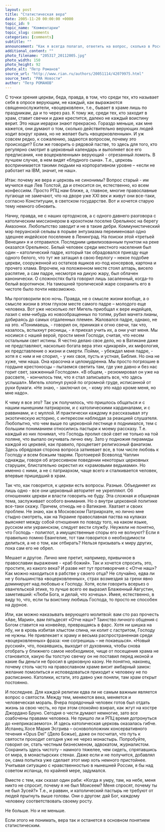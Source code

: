 ```yaml
---
layout: post
title: "Cтатистическая вера"
date: 2005-11-20 00:00:00 +0000
topic_id: 9
topic_name: "Комментарии"
topic_slug: comments
categories: [comments]
subtitle: ""
announcement: "Как я всегда полагал, ответить на вопрос, сколько в России истинно  верующих,  не может никто, разве что Господь: заглянуть в душу  -  проблема. Оказывается, нет таких высот, которые не смогла бы взять наша статистика. Более того, очередной опрос утверждает, что в современной России уже больше пятидесяти процентов граждан твердо уверовали в Бога. Правда, тут же приводятся данные, что те же самые люди верят в домовых, магию и черных кошек, что несколько снижает впечатление, но все-таки, как говорят на валютном рынке, перейден важный психологический рубеж, что для атеистической в прошлом страны показатель немалый."
additional_content: ""
photo_filename: "205317_20112005.jpg"
photo_width: 150
photo_height: 92
photo_alt: "Петр Романов"
source_url: "http://www.rian.ru/authors/20051114/42079975.html"
source_text: "РИА Новости"
author: "Петр РОМАНОВ"
---
```

С точки зрения церкви, беда, правда, в том, что среди тех, кто называет себя в опросе верующим, не каждый, как выражаются священнослужители,  «воцерковлен», т.е., бывает в храме лишь по праздникам, да и то через раз. К тому же, среди тех, кто заходит в храм, ставит свечки и даже крестится, далеко не каждый воистину верит. Это наши иерархи знают прекрасно. Гораздо меньше, как мне кажется, они думают о том, сколько действительно верующих людей ходит вокруг храма, но не желает быть «воцерковленным». И уж совсем редко, к сожалению, задаются  вопросом,  почему это происходит? Если же говорить о рядовой пастве, то здесь для того, кто регулярно смотрит в церковный календарь и выполняет все его предписания, «не воцерквленным» верующий -  отрезанный ломоть. В лучшем случае, в нем видят «блудного сына». Т.е., церковь воспринимается такими людьми на корпоративном уровне – «если не работает на IBM,  значит, не наш».

Итак: почему же вера и церковь не синонимы? Вопрос старый - им мучился еще Лев Толстой, да и относится он, естественно, ко всем конфессиям.  Просто РПЦ нам ближе, а, главное, многие православные пугающе не замечают, что на дворе уже XXI век и живут они все-таки, согласно Конституции, в светском государстве. Вот и хочется старую тему немного обновить. 

Начну, правда, не с наших ортодоксов,  а с одного давнего разговора с католическим миссионером в крохотном поселке Орельянос на берегу Амазонки. Любопытство заводит и не в такие дебри. Коммунистический мэр перуанской сельвы в порыве энтузиазма переименовал одно здешнее индейское поселение в Ленинград. На поиски этой «третьей Венеции» я и отправился. Последним цивилизованным пунктом на реке оказался Орельянос. Белый человек среди местного населения был один – католический падре, который так обрадовался приезду еще одного белого, что тут же затащил в свою берлогу – некое подобие церкви, сооруженной из остатков ящиков из-под консервов, картона и прочего хлама. Впрочем, на положенном месте стоял алтарь, висело распятие, а сам падре, несмотря на дикую жару, был облачен канонически. О сложностях  быта говорил лишь засаленный, когда-то белый воротничок. На тамошней тропической жаре сохранить его в чистоте было почти невозможно.

 Мы проговорили всю ночь. Правда, не о смысле жизни вообще, а о смысле жизни в этом глухом месте самого падре – молодого еще человека. Вот уже несколько лет Мигель приобщал к вере индейцев, лазил с кем-нибудь из новообращенных  по топям, рубил мачетэ лианы, добираясь до самых отдаленных племен. Жаловался падре, однако, не на это. «Понимаешь, - говорил он, приникая к огню свечи, так что, казалось, вспыхнут ресницы, - я приехал учить их, а они учат меня. Мы носимся с нашей верой, прости меня Господи, считая, что несем остальным свет истины. Я честно делаю свое дело, но в Ватикане даже не представляют, насколько богата  вера этих «дикарей», их мифология, их представление о жизни и смерти. Пойми, - убеждал меня падре, - хотя я с ним и не спорил, - у них своя, пусть и устная, Библия. Но она не хуже, чем наша. Она красочна и целомудренна. Мы просто погрязшие в гордыне крестоносцы – пытаемся светить там, где уже давно и без нас горит свет, зажженный Господом». «В общем, - резюмировал он уже на рассвете, - кончилось тем, что я стал записывать все, что здесь услышал». Мигель хлопнул рукой по огромной груде, исписанной от руки бумаги. «Не знаю, - заключил он, - кому это надо кроме меня, но мне надо».

К чему я все это? Так уж получилось, что пришлось общаться и с нашим нынешним патриархом, и с католическими кардиналами, и с раввинами, и с муллой. И практически каждому я рассказывал эту экзотическую историю, с интересом наблюдая за реакцией слушателя. Любопытно, что чем выше по церковной лестнице я поднимался, тем с большим пониманием относились пастыри к моему рассказу. Т.е. каждый из них понимал, что Господь пролил свой свет не только на той поляне, что выпало окучивать лично ему. Зато у подножия пирамиды каждой из церквей, как правило, процветает религиозный фанатизм. Здесь обрядовая сторона вопроса  затмевает все, в том числе любовь к Господу и всем божьим тварям. Протоиерей Всеволод Чаплин однажды, говоря  об агрессивном поведении некоторых  церковных старушек, блистательно окрестил их «храмовыми ведьмами». Но именно с ними, а не с патриархом,  чаще всего и сталкивается человек, впервые пришедший в храм.

Так что, как говорится, к церкви есть вопросы. Разные. Объединяет их лишь одно -  все они  церковный авторитет не укрепляют. Об отношениях церкви и власти говорить не буду. Эта сложная и обширная тема, заслуживает особого внимания. Но о внутри церковной политике все-таки скажу. Причем, отнюдь не о Ватикане. Хватает и своих проблем. Не знаю, как в Московском Патриархате, но лично мне стыдно смотреть, как на Украине православная паства на кулаках выясняет между собой отношения по поводу того, на каком языке, русском или украинском, следует вести службу. Неужели не понятно, что Господь - полиглот, а имущественные споры его не волнуют? Если я правильно помню Евангелие, тот там говорится о необходимости делиться, а не  о том, как отбирать? Нельзя призывать к миру других, пока сам его не обрел.

Мешает и другое.  Лично мне претит, например, привычное в православии выражение - «раб божий». Так и хочется спросить, это, простите, из какого века? И разве нет тут противоречия  с «Отче наш»? Как можно находиться в рабстве у своего отца? Не случайно, едва ли не у большинства «воцерковленных», страх  возмездия за грехи явно доминирует над любовью к Господу. Хотя, если говорить всерьез о евангельской этике, то лучше всего ее выразил Блаженный Августин, заметивший: «Люби Бога, и делай, что хочешь». Имея, естественно, в виду то, что, если ты воистину любишь Господа, то просто не способен на дурное.

Или, как можно наказывать верующего молитвой: вам сто раз прочесть «Аве, Мария», вам пятьдесят «Отче наш»? Таинство личного общения с Богом ставится на конвейер, превращаясь в фарс.  Хотя ни шишка на лбу, ни в кровь избитая хлыстом спина, ни колит  с гастритом,  Господу не нужны. Не привлекает к храму и весьма распространенная среди «воцерковленных» фраза: «не согрешишь – не покаешься». «Новый русский», что, покаявшись, выходит от духовника, чтобы снова отобрать у ближнего самое необходимое,  чище от посещения храма не становится, какую бы толстую свечку он не поставил перед иконой и какие бы деньги не бросил в церковную казну. Не понятно, наконец, почему столь часто на православном храме висит амбарный замок: желание помолиться и исповедоваться приходит к человеку не по расписанию. Католики, кстати, это давно уже поняли, там храм открыт постоянно.

И последнее. Для каждой религии едва ли не самым важным является вопрос о святости. Между тем, меняются века, меняется и человеческая мораль. Вчера порядочный человек готов был отдать жизнь за свою честь, но при этом спокойно взирал, как жгут на костре Джордано Бруно. Сегодня о чести думают немногие, зато все озабочены правами человека. Не пришло ли и РПЦ время дотронуться до «неприкасаемого». И здесь католическая церковь оказалась гибче.  Испанец Хосе Мария Эсгрива – основоположник  консервативного течения «Opus Dei”  (Дело Божье), даже он посчитал,  что путь к святости проходит сегодня уже не через монастырь. Попробуйте, говорил он, стать честным бизнесменом, адвокатом, журналистом. Сохранить здесь чистоту –  намного тяжелее, чем сидеть, спрятавшись от мира, в монастырских стенах. Даже  если и не получится, добавлял он, сама попытка уже сделает этот мир хоть немного пристойнее. Учитывая ситуацию с нравственностью в нынешней России, я бы над советом испанца, по крайней мере, задумался.

Вместе с тем, как сказал один раби: «Когда я умру, там,  на небе, меня никто не спросит, почему я не был Моисеем? Меня спросят, почему ты не был Зусей?» Т.е., и раввин, и католический пастырь не требуют от людей прыгнуть выше головы. Они о другом: дай Бог, каждому человеку соответствовать своему росту.

Не больше. Но и не меньше.

Если этого не понимать, вера так и останется в основном понятием  статистическим.
